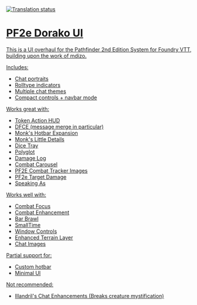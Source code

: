<a href="https://weblate.foundryvtt-hub.com/engage/pf2e-dorako-ui/">
<img src="https://weblate.foundryvtt-hub.com/widgets/pf2e-dorako-ui/-/multi-auto.svg" alt="Translation status" />

# PF2e Dorako UI

This is a UI overhaul for the Pathfinder 2nd Edition System for Foundry VTT, building upon the work of mdizo.

Includes:

- Chat portraits
- Rolltype indicators
- Multiple chat themes
- Compact controls + navbar mode

Works great with:

- Token Action HUD
- DFCE (message merge in particular)
- Monk's Hotbar Expansion
- Monk's Little Details
- Dice Tray
- Polyglot
- Damage Log
- Combat Carousel
- PF2E Combat Tracker Images
- PF2e Target Damage
- Speaking As

Works well with:

- Combat Focus
- Combat Enhancement
- Bar Brawl
- SmallTime
- Window Controls
- Enhanced Terrain Layer
- Chat Images

Partial support for:

- Custom hotbar
- Minimal UI

Not recommended:

- Illandril's Chat Enhancements (Breaks creature mystification)

